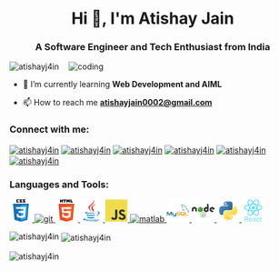 <h1 align="center">Hi 👋, I'm Atishay Jain</h1>
<h3 align="center">A Software Engineer and Tech Enthusiast from India</h3>
<img align = "right" alt = "coding" width = "400" src = "![image](https://github.com/user-attachments/assets/d094cf10-d7b2-4bde-963a-40f4c71c2efd)">

<p align="left"> <img src="https://komarev.com/ghpvc/?username=atishayj4in&label=Profile%20views&color=0e75b6&style=flat" alt="atishayj4in" /> </p>

- 🌱 I’m currently learning **Web Development and AIML**

- 📫 How to reach me **atishayjain0002@gmail.com**

<h3 align="left">Connect with me:</h3>
<p align="left">
<a href="https://dev.to/atishayj4in" target="blank"><img align="center" src="https://raw.githubusercontent.com/rahuldkjain/github-profile-readme-generator/master/src/images/icons/Social/devto.svg" alt="atishayj4in" height="30" width="40" /></a>
<a href="https://twitter.com/atishayj4in" target="blank"><img align="center" src="https://raw.githubusercontent.com/rahuldkjain/github-profile-readme-generator/master/src/images/icons/Social/twitter.svg" alt="atishayj4in" height="30" width="40" /></a>
<a href="https://linkedin.com/in/atishayj4in" target="blank"><img align="center" src="https://raw.githubusercontent.com/rahuldkjain/github-profile-readme-generator/master/src/images/icons/Social/linked-in-alt.svg" alt="atishayj4in" height="30" width="40" /></a>
<a href="https://instagram.com/atishayj4in" target="blank"><img align="center" src="https://raw.githubusercontent.com/rahuldkjain/github-profile-readme-generator/master/src/images/icons/Social/instagram.svg" alt="atishayj4in" height="30" width="40" /></a>
<a href="https://www.leetcode.com/atishayj4in" target="blank"><img align="center" src="https://raw.githubusercontent.com/rahuldkjain/github-profile-readme-generator/master/src/images/icons/Social/leet-code.svg" alt="atishayj4in" height="30" width="40" /></a>
<a href="https://auth.geeksforgeeks.org/user/atishayj4in" target="blank"><img align="center" src="https://raw.githubusercontent.com/rahuldkjain/github-profile-readme-generator/master/src/images/icons/Social/geeks-for-geeks.svg" alt="atishayj4in" height="30" width="40" /></a>
</p>

<h3 align="left">Languages and Tools:</h3>
<p align="left"> <a href="https://www.w3schools.com/css/" target="_blank" rel="noreferrer"> <img src="https://raw.githubusercontent.com/devicons/devicon/master/icons/css3/css3-original-wordmark.svg" alt="css3" width="40" height="40"/> </a> <a href="https://git-scm.com/" target="_blank" rel="noreferrer"> <img src="https://www.vectorlogo.zone/logos/git-scm/git-scm-icon.svg" alt="git" width="40" height="40"/> </a> <a href="https://www.w3.org/html/" target="_blank" rel="noreferrer"> <img src="https://raw.githubusercontent.com/devicons/devicon/master/icons/html5/html5-original-wordmark.svg" alt="html5" width="40" height="40"/> </a> <a href="https://www.java.com" target="_blank" rel="noreferrer"> <img src="https://raw.githubusercontent.com/devicons/devicon/master/icons/java/java-original.svg" alt="java" width="40" height="40"/> </a> <a href="https://developer.mozilla.org/en-US/docs/Web/JavaScript" target="_blank" rel="noreferrer"> <img src="https://raw.githubusercontent.com/devicons/devicon/master/icons/javascript/javascript-original.svg" alt="javascript" width="40" height="40"/> </a> <a href="https://www.mathworks.com/" target="_blank" rel="noreferrer"> <img src="https://upload.wikimedia.org/wikipedia/commons/2/21/Matlab_Logo.png" alt="matlab" width="40" height="40"/> </a> <a href="https://www.mysql.com/" target="_blank" rel="noreferrer"> <img src="https://raw.githubusercontent.com/devicons/devicon/master/icons/mysql/mysql-original-wordmark.svg" alt="mysql" width="40" height="40"/> </a> <a href="https://nodejs.org" target="_blank" rel="noreferrer"> <img src="https://raw.githubusercontent.com/devicons/devicon/master/icons/nodejs/nodejs-original-wordmark.svg" alt="nodejs" width="40" height="40"/> </a> <a href="https://www.python.org" target="_blank" rel="noreferrer"> <img src="https://raw.githubusercontent.com/devicons/devicon/master/icons/python/python-original.svg" alt="python" width="40" height="40"/> </a> <a href="https://reactjs.org/" target="_blank" rel="noreferrer"> <img src="https://raw.githubusercontent.com/devicons/devicon/master/icons/react/react-original-wordmark.svg" alt="react" width="40" height="40"/> </a> </p>

<p><img align="left" src="https://github-readme-stats.vercel.app/api/top-langs?username=atishayj4in&show_icons=true&locale=en&layout=compact" alt="atishayj4in" /></p>

<p>&nbsp;<img align="center" src="https://github-readme-stats.vercel.app/api?username=atishayj4in&show_icons=true&locale=en" alt="atishayj4in" /></p>

<p><img align="center" src="https://github-readme-streak-stats.herokuapp.com/?user=atishayj4in&" alt="atishayj4in" /></p>
